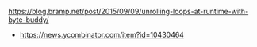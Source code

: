 https://blog.bramp.net/post/2015/09/09/unrolling-loops-at-runtime-with-byte-buddy/
* https://news.ycombinator.com/item?id=10430464